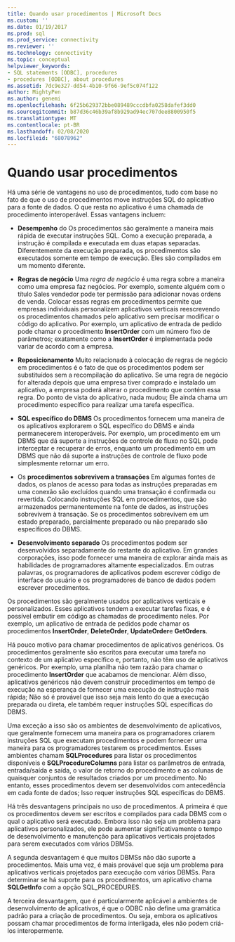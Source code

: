 ```yaml
---
title: Quando usar procedimentos | Microsoft Docs
ms.custom: ''
ms.date: 01/19/2017
ms.prod: sql
ms.prod_service: connectivity
ms.reviewer: ''
ms.technology: connectivity
ms.topic: conceptual
helpviewer_keywords:
- SQL statements [ODBC], procedures
- procedures [ODBC], about procedures
ms.assetid: 7dc9e327-dd54-4b10-9f66-9ef5c074f122
author: MightyPen
ms.author: genemi
ms.openlocfilehash: 6f25b629372bbe089489cccdbfa0258dafef3dd0
ms.sourcegitcommit: b87d36c46b39af8b929ad94ec707dee8800950f5
ms.translationtype: MT
ms.contentlocale: pt-BR
ms.lasthandoff: 02/08/2020
ms.locfileid: "68078962"
---
```

# <a name="when-to-use-procedures"></a>Quando usar procedimentos
Há uma série de vantagens no uso de procedimentos, tudo com base no fato de que o uso de procedimentos move instruções SQL do aplicativo para a fonte de dados. O que resta no aplicativo é uma chamada de procedimento interoperável. Essas vantagens incluem:  
  
-   **Desempenho** do Os procedimentos são geralmente a maneira mais rápida de executar instruções SQL. Como a execução preparada, a instrução é compilada e executada em duas etapas separadas. Diferentemente da execução preparada, os procedimentos são executados somente em tempo de execução. Eles são compilados em um momento diferente.  
  
-   **Regras de negócio** Uma *regra de negócio* é uma regra sobre a maneira como uma empresa faz negócios. Por exemplo, somente alguém com o título Sales vendedor pode ter permissão para adicionar novas ordens de venda. Colocar essas regras em procedimentos permite que empresas individuais personalizem aplicativos verticais reescrevendo os procedimentos chamados pelo aplicativo sem precisar modificar o código do aplicativo. Por exemplo, um aplicativo de entrada de pedido pode chamar o procedimento **InsertOrder** com um número fixo de parâmetros; exatamente como a **InsertOrder** é implementada pode variar de acordo com a empresa.  
  
-   **Reposicionamento** Muito relacionado à colocação de regras de negócio em procedimentos é o fato de que os procedimentos podem ser substituídos sem a recompilação do aplicativo. Se uma regra de negócio for alterada depois que uma empresa tiver comprado e instalado um aplicativo, a empresa poderá alterar o procedimento que contém essa regra. Do ponto de vista do aplicativo, nada mudou; Ele ainda chama um procedimento específico para realizar uma tarefa específica.  
  
-   **SQL específico do DBMS** Os procedimentos fornecem uma maneira de os aplicativos explorarem o SQL específico do DBMS e ainda permanecerem interoperáveis. Por exemplo, um procedimento em um DBMS que dá suporte a instruções de controle de fluxo no SQL pode interceptar e recuperar de erros, enquanto um procedimento em um DBMS que não dá suporte a instruções de controle de fluxo pode simplesmente retornar um erro.  
  
-   Os **procedimentos sobrevivem a transações** Em algumas fontes de dados, os planos de acesso para todas as instruções preparadas em uma conexão são excluídos quando uma transação é confirmada ou revertida. Colocando instruções SQL em procedimentos, que são armazenados permanentemente na fonte de dados, as instruções sobrevivem à transação. Se os procedimentos sobrevivem em um estado preparado, parcialmente preparado ou não preparado são específicos do DBMS.  
  
-   **Desenvolvimento separado** Os procedimentos podem ser desenvolvidos separadamente do restante do aplicativo. Em grandes corporações, isso pode fornecer uma maneira de explorar ainda mais as habilidades de programadores altamente especializados. Em outras palavras, os programadores de aplicativos podem escrever código de interface do usuário e os programadores de banco de dados podem escrever procedimentos.  
  
 Os procedimentos são geralmente usados por aplicativos verticais e personalizados. Esses aplicativos tendem a executar tarefas fixas, e é possível embutir em código as chamadas de procedimento neles. Por exemplo, um aplicativo de entrada de pedidos pode chamar os procedimentos **InsertOrder**, **DeleteOrder**, **UpdateOrder**e **GetOrders**.  
  
 Há pouco motivo para chamar procedimentos de aplicativos genéricos. Os procedimentos geralmente são escritos para executar uma tarefa no contexto de um aplicativo específico e, portanto, não têm uso de aplicativos genéricos. Por exemplo, uma planilha não tem razão para chamar o procedimento **InsertOrder** que acabamos de mencionar. Além disso, aplicativos genéricos não devem construir procedimentos em tempo de execução na esperança de fornecer uma execução de instrução mais rápida; Não só é provável que isso seja mais lento do que a execução preparada ou direta, ele também requer instruções SQL específicas do DBMS.  
  
 Uma exceção a isso são os ambientes de desenvolvimento de aplicativos, que geralmente fornecem uma maneira para os programadores criarem instruções SQL que executam procedimentos e podem fornecer uma maneira para os programadores testarem os procedimentos. Esses ambientes chamam **SQLProcedures** para listar os procedimentos disponíveis e **SQLProcedureColumns** para listar os parâmetros de entrada, entrada/saída e saída, o valor de retorno do procedimento e as colunas de quaisquer conjuntos de resultados criados por um procedimento. No entanto, esses procedimentos devem ser desenvolvidos com antecedência em cada fonte de dados; Isso requer instruções SQL específicas do DBMS.  
  
 Há três desvantagens principais no uso de procedimentos. A primeira é que os procedimentos devem ser escritos e compilados para cada DBMS com o qual o aplicativo será executado. Embora isso não seja um problema para aplicativos personalizados, ele pode aumentar significativamente o tempo de desenvolvimento e manutenção para aplicativos verticais projetados para serem executados com vários DBMSs.  
  
 A segunda desvantagem é que muitos DBMSs não dão suporte a procedimentos. Mais uma vez, é mais provável que seja um problema para aplicativos verticais projetados para execução com vários DBMSs. Para determinar se há suporte para os procedimentos, um aplicativo chama **SQLGetInfo** com a opção SQL_PROCEDURES.  
  
 A terceira desvantagem, que é particularmente aplicável a ambientes de desenvolvimento de aplicativos, é que o ODBC não define uma gramática padrão para a criação de procedimentos. Ou seja, embora os aplicativos possam chamar procedimentos de forma interligada, eles não podem criá-los interopermente.
